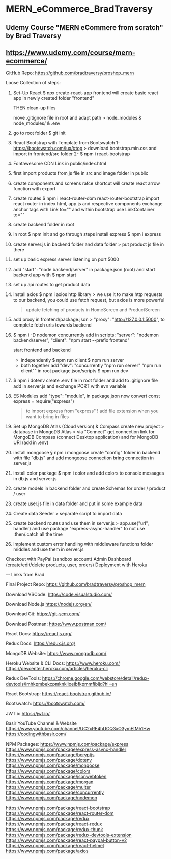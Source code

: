 # MERN_eCommerce_BradTraversy
## Udemy Course "MERN eCommere from scratch" by Brad Traversy
## https://www.udemy.com/course/mern-ecommerce/

GitHub Repo:
https://github.com/bradtraversy/proshop_mern


Loose Collection of steps:

1) Set-Up React
    $ npx create-react-app frontend
    will create basic react app in newly created folder "frontend"

    THEN clean-up files

    move .gitignore file in root and adapt path > node_modules & node_modules/ & .env

2) go to root folder
    $ git init


3) React Bootstrap with Template from Bootswatch
1- <https://bootswatch.com/lux/#top> > download bootstrap.min.css and import in frontend/src folder
2- $ npm i react-bootstrap

4) Fontawesome CDN Link in public/index.html

5) first import products from js file in src and image folder in public
   
6) create components and screens
   rafce shortcut will create react arrow function with export

7) create routes
$ npm i react-router-dom react-router-bootstrap
import react router in index.html, app.js and respective components
exchange anchor tags with Link to="" and within bootstrap use LinkContainer to=""

8) create backend folder in root
9) in root $ npm init and go through steps
    install express $ npm i express
10) create server.js in backend folder and data folder > put product js file in there
11) set up basic express server listening on port 5000
12) add "start": "node backend/server" in package.json (root) and start backend app with $ npm start
13) set up api routes to get product data

14) install axios $ npm i axios
    http library > we use it to make http requests to our backend, you could use fetch request, but axios is more powerful
    > update fetching of products in HomeScreen and ProductScreen

15) add proxy in frontend/package.json > "proxy": "http://127.0.0.1:5000",
    to complete fetch urls towards backend

16) $ npm i -D nodemon concurrently
    add in scripts:
    "server": "nodemon backend/server",
    "client": "npm start --prefix frontend"

    start frontend and backend 
    - independently
    $ npm run client
    $ npm run server
    - both together
        add "dev": "concurrently \"npm run server\" \"npm run client\"" in root package.json/scripts
        $ npm run dev

17) $ npm i dotenv
    create .env file in root folder and add to .gitignore file
    add in server.js and exchange PORT with evn variable

18) ES Modules
    add "type": "module", in package.json
    now convert
    const express = require("express")
    > to
    import express from "express"
    ! add file extension when you want to bring in files

19) Set up MongoDB Atlas (Cloud version) & Compass
    create new project > database in MongoDB Atlas > via "Connect" get connection link for MongoDB Compass (connect Desktop application) and for MongoDB URI (add in .env)

20) install mongoose § npm i mongoose
    create "config" folder in backend with file "db.js" and add mongoose connection
    bring connection in server.js

21) install color package $ npm i color
    and add colors to console messages in db.js and server.js

22) create models in backend folder and create Schemas for order / product / user
    
23) create user.js file in data folder and put in some example data

24) Create data Seeder > separate script to import data

25) create backend routes and use them in server.js > app.use("url", handler)
    and use package "express-async-handler" to not use .then/.catch all the time

26) implement custom error handling with middleware functions
    folder middles and use them in server.js



Checkout with PayPal (sandbox account)
Admin Dashboard (create/edit/delete products, user, orders)
Deployment with Heroku



--
Links from Brad

Final Project Repo:
https://github.com/bradtraversy/proshop_mern

Download VSCode:
https://code.visualstudio.com/

Download Node.js
https://nodejs.org/en/

Download Git:
https://git-scm.com/

Download Postman:
https://www.postman.com/

React Docs:
https://reactjs.org/

Redux Docs:
https://redux.js.org/

MongoDB Website:
https://www.mongodb.com/

Heroku Website & CLI Docs:
https://www.heroku.com/
https://devcenter.heroku.com/articles/heroku-cli

Redux DevTools:
https://chrome.google.com/webstore/detail/redux-devtools/lmhkpmbekcpmknklioeibfkpmmfibljd?hl=en

React Bootstrap:
https://react-bootstrap.github.io/

Bootswatch:
https://bootswatch.com/

JWT.io
https://jwt.io/

Basir YouTube Channel & Website
https://www.youtube.com/channel/UC2xRE4hUCQ3xO3ymEtMh1Hw
https://codingwithbasir.com/

NPM Packages:
https://www.npmjs.com/package/express
https://www.npmjs.com/package/express-async-handler
https://www.npmjs.com/package/bcryptjs
https://www.npmjs.com/package/dotenv
https://www.npmjs.com/package/mongoose
https://www.npmjs.com/package/colors
https://www.npmjs.com/package/jsonwebtoken
https://www.npmjs.com/package/morgan
https://www.npmjs.com/package/multer
https://www.npmjs.com/package/concurrently
https://www.npmjs.com/package/nodemon

https://www.npmjs.com/package/react-bootstrap
https://www.npmjs.com/package/react-router-dom
https://www.npmjs.com/package/redux
https://www.npmjs.com/package/react-redux
https://www.npmjs.com/package/redux-thunk
https://www.npmjs.com/package/redux-devtools-extension
https://www.npmjs.com/package/react-paypal-button-v2
https://www.npmjs.com/package/react-helmet
https://www.npmjs.com/package/axios